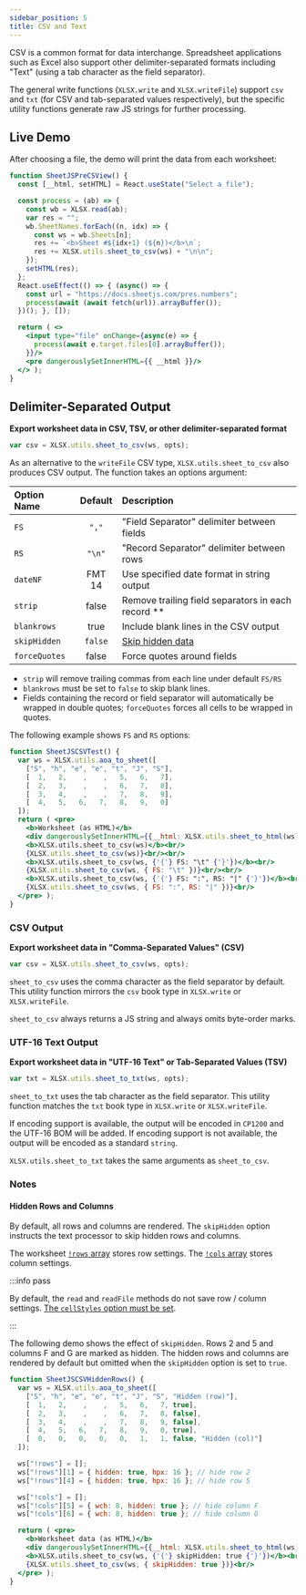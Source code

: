```yaml
---
sidebar_position: 5
title: CSV and Text
---
```


CSV is a common format for data interchange. Spreadsheet applications such as
Excel also support other delimiter-separated formats including "Text" (using a
tab character as the field separator).

The general write functions (`XLSX.write` and `XLSX.writeFile`) support `csv`
and `txt` (for CSV and tab-separated values respectively), but the specific
utility functions generate raw JS strings for further processing.

## Live Demo

After choosing a file, the demo will print the data from each worksheet:

```jsx live
function SheetJSPreCSView() {
  const [__html, setHTML] = React.useState("Select a file");

  const process = (ab) => {
    const wb = XLSX.read(ab);
    var res = "";
    wb.SheetNames.forEach((n, idx) => {
      const ws = wb.Sheets[n];
      res += `<b>Sheet #${idx+1} (${n})</b>\n`;
      res += XLSX.utils.sheet_to_csv(ws) + "\n\n";
    });
    setHTML(res);
  };
  React.useEffect(() => { (async() => {
    const url = "https://docs.sheetjs.com/pres.numbers";
    process(await (await fetch(url)).arrayBuffer());
  })(); }, []);

  return ( <>
    <input type="file" onChange={async(e) => {
      process(await e.target.files[0].arrayBuffer());
    }}/>
    <pre dangerouslySetInnerHTML={{ __html }}/>
  </> );
}
```

## Delimiter-Separated Output

**Export worksheet data in CSV, TSV, or other delimiter-separated format**

```js
var csv = XLSX.utils.sheet_to_csv(ws, opts);
```

As an alternative to the `writeFile` CSV type, `XLSX.utils.sheet_to_csv` also
produces CSV output.  The function takes an options argument:

| Option Name  |  Default | Description                                        |
| :----------- | :------: | :------------------------------------------------- |
|`FS`          |  `","`   | "Field Separator"  delimiter between fields        |
|`RS`          |  `"\n"`  | "Record Separator" delimiter between rows          |
|`dateNF`      |  FMT 14  | Use specified date format in string output         |
|`strip`       |  false   | Remove trailing field separators in each record ** |
|`blankrows`   |  true    | Include blank lines in the CSV output              |
|`skipHidden`  | `false`  | [Skip hidden data](#hidden-rows-and-columns)       |
|`forceQuotes` |  false   | Force quotes around fields                         |

- `strip` will remove trailing commas from each line under default `FS/RS`
- `blankrows` must be set to `false` to skip blank lines.
- Fields containing the record or field separator will automatically be wrapped
  in double quotes; `forceQuotes` forces all cells to be wrapped in quotes.


The following example shows `FS` and `RS` options:

```jsx live
function SheetJSCSVTest() {
  var ws = XLSX.utils.aoa_to_sheet([
    ["S", "h", "e", "e", "t", "J", "S"],
    [  1,   2,    ,    ,   5,   6,   7],
    [  2,   3,    ,    ,   6,   7,   8],
    [  3,   4,    ,    ,   7,   8,   9],
    [  4,   5,   6,   7,   8,   9,   0]
  ]);
  return ( <pre>
    <b>Worksheet (as HTML)</b>
    <div dangerouslySetInnerHTML={{__html: XLSX.utils.sheet_to_html(ws)}}/>
    <b>XLSX.utils.sheet_to_csv(ws)</b><br/>
    {XLSX.utils.sheet_to_csv(ws)}<br/><br/>
    <b>XLSX.utils.sheet_to_csv(ws, {'{'} FS: "\t" {'}'})</b><br/>
    {XLSX.utils.sheet_to_csv(ws, { FS: "\t" })}<br/><br/>
    <b>XLSX.utils.sheet_to_csv(ws, {'{'} FS: ":", RS: "|" {'}'})</b><br/>
    {XLSX.utils.sheet_to_csv(ws, { FS: ":", RS: "|" })}<br/>
  </pre> );
}
```

### CSV Output

**Export worksheet data in "Comma-Separated Values" (CSV)**

```js
var csv = XLSX.utils.sheet_to_csv(ws, opts);
```

`sheet_to_csv` uses the comma character as the field separator by default. This
utility function mirrors the `csv` book type in `XLSX.write` or `XLSX.writeFile`.

`sheet_to_csv` always returns a JS string and always omits byte-order marks.

### UTF-16 Text Output

**Export worksheet data in "UTF-16 Text" or Tab-Separated Values (TSV)**

```js
var txt = XLSX.utils.sheet_to_txt(ws, opts);
```

`sheet_to_txt` uses the tab character as the field separator. This utility
function matches the `txt` book type in `XLSX.write` or `XLSX.writeFile`.

If encoding support is available, the output will be encoded in `CP1200` and the
UTF-16 BOM will be added. If encoding support is not available, the output will
be encoded as a standard `string`.

`XLSX.utils.sheet_to_txt` takes the same arguments as `sheet_to_csv`.

### Notes

#### Hidden Rows and Columns

By default, all rows and columns are rendered. The `skipHidden` option instructs
the text processor to skip hidden rows and columns.

The worksheet [`!rows` array](/docs/csf/features/rowprops) stores row settings.
The [`!cols` array](/docs/csf/features/colprops) stores column settings.

:::info pass

By default, the `read` and `readFile` methods do not save row / column settings.
[The `cellStyles` option must be set](/docs/api/parse-options#parsing-options).

:::

The following demo shows the effect of `skipHidden`. Rows 2 and 5 and columns F
and G are marked as hidden. The hidden rows and columns are rendered by default
but omitted when the `skipHidden` option is set to `true`.

```jsx live
function SheetJSCSVHiddenRows() {
  var ws = XLSX.utils.aoa_to_sheet([
    ["S", "h", "e", "e", "t", "J", "S", "Hidden (row)"],
    [  1,   2,    ,    ,   5,   6,   7, true],
    [  2,   3,    ,    ,   6,   7,   8, false],
    [  3,   4,    ,    ,   7,   8,   9, false],
    [  4,   5,   6,   7,   8,   9,   0, true],
    [  0,   0,   0,   0,   0,   1,   1, false, "Hidden (col)"]
  ]);

  ws["!rows"] = [];
  ws["!rows"][1] = { hidden: true, hpx: 16 }; // hide row 2
  ws["!rows"][4] = { hidden: true, hpx: 16 }; // hide row 5

  ws["!cols"] = [];
  ws["!cols"][5] = { wch: 8, hidden: true }; // hide column F
  ws["!cols"][6] = { wch: 8, hidden: true }; // hide column G

  return ( <pre>
    <b>Worksheet data (as HTML)</b>
    <div dangerouslySetInnerHTML={{__html: XLSX.utils.sheet_to_html(ws)}}/>
    <b>XLSX.utils.sheet_to_csv(ws, {'{'} skipHidden: true {'}'})</b><br/>
    {XLSX.utils.sheet_to_csv(ws, { skipHidden: true })}<br/>
  </pre> );
}
```
